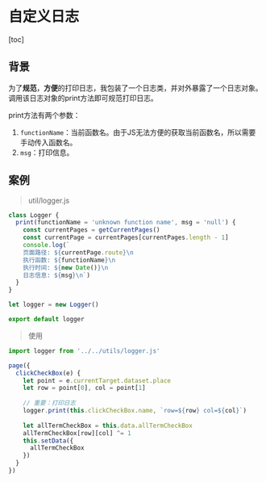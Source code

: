 # 自定义日志

[toc]

## 背景

为了**规范**，**方便**的打印日志，我包装了一个日志类，并对外暴露了一个日志对象。调用该日志对象的print方法即可规范打印日志。

print方法有两个参数：

1. `functionName`：当前函数名。由于JS无法方便的获取当前函数名，所以需要手动传入函数名。
2. `msg`：打印信息。



## 案例

> util/logger.js

```js
class Logger {
  print(functionName = 'unknown function name', msg = 'null') {
    const currentPages = getCurrentPages()
    const currentPage = currentPages[currentPages.length - 1]
    console.log(`
    页面路径: ${currentPage.route}\n
    执行函数: ${functionName}\n
    执行时间: ${new Date()}\n
    日志信息: ${msg}\n`)
  }
}

let logger = new Logger()

export default logger
```



> 使用

```js
import logger from '../../utils/logger.js'

page({
  clickCheckBox(e) {
    let point = e.currentTarget.dataset.place
    let row = point[0], col = point[1]
    
    // 重要：打印日志
    logger.print(this.clickCheckBox.name, `row=${row} col=${col}`)
    
    let allTermCheckBox = this.data.allTermCheckBox
    allTermCheckBox[row][col] ^= 1
    this.setData({
      allTermCheckBox
    })
  }
})
```

